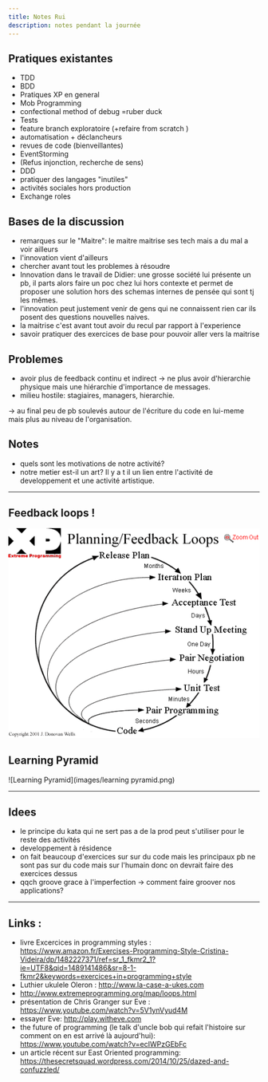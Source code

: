 ```yaml
---
title: Notes Rui
description: notes pendant la journée
---
```



## Pratiques existantes


- TDD
- BDD
- Pratiques XP en general
- Mob Programming
- confectional method of debug =ruber duck
- Tests
- feature branch exploratoire (+refaire from scratch )
- automatisation + déclancheurs
- revues de code (bienveillantes)
- EventStorming
- (Refus injonction, recherche de sens)
- DDD 
- pratiquer des langages "inutiles"
- activités sociales hors production
- Exchange roles


## Bases de la discussion

- remarques sur le "Maitre": le maitre maitrise ses tech mais a du mal a voir ailleurs
- l'innovation vient d'ailleurs
- chercher avant tout les problemes à résoudre
- Innovation dans le travail de Didier: une grosse société lui présente un pb, il parts alors faire un poc chez lui hors contexte et permet de proposer une solution hors des schemas internes de pensée qui sont tj les mêmes.
- l'innovation peut justement venir de gens qui ne connaissent rien car ils posent des questions nouvelles naives.
- la maitrise c'est avant tout avoir du recul par rapport à l'experience
- savoir pratiquer des exercices de base pour pouvoir aller vers la maitrise


## Problemes

- avoir plus de feedback continu et indirect -> ne plus avoir d'hierarchie physique mais une hiérarchie d'importance de messages.
- milieu hostile: stagiaires, managers, hierarchie.

-> au final peu de pb soulevés autour de l'écriture du code en lui-meme mais plus au niveau de l'organisation.

## Notes

- quels sont les motivations de notre activité? 
- notre metier est-il un art? Il y a t il un lien entre l'activité de developpement et une activité artistique.


------

## Feedback loops !

![Feedbkack loops from XP](images/xpfeedbackloops.gif)


## Learning Pyramid

![Learning Pyramid](images/learning pyramid.png)



-----

## Idees

- le principe du kata qui ne sert pas a de la prod peut s'utiliser pour le reste des activités
- developpement à résidence
- on fait beaucoup d'exercices sur sur du code mais les principaux pb ne sont pas sur du code mais sur l'humain donc on devrait faire des exercices dessus
- qqch groove grace à l'imperfection -> comment faire groover nos applications?

-----


## Links :

- livre Excercices in programming styles : https://www.amazon.fr/Exercises-Programming-Style-Cristina-Videira/dp/1482227371/ref=sr_1_fkmr2_1?ie=UTF8&qid=1489141486&sr=8-1-fkmr2&keywords=exercices+in+programming+style
- Luthier ukulele Oleron : http://www.la-case-a-ukes.com
- http://www.extremeprogramming.org/map/loops.html
- présentation de Chris Granger sur Eve : https://www.youtube.com/watch?v=5V1ynVyud4M
- essayer Eve: http://play.witheve.com
- the future of programming (le talk d'uncle bob qui refait l'histoire sur comment on en est arrivé là aujourd'hui): https://www.youtube.com/watch?v=ecIWPzGEbFc
- un article récent sur East Oriented programming: https://thesecretsquad.wordpress.com/2014/10/25/dazed-and-confuzzled/

